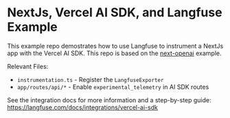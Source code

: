 # NextJs, Vercel AI SDK, and Langfuse Example

This example repo demostrates how to use Langfuse to instrument a NextJs app with the Vercel AI SDK. This repo is based on the [next-openai](https://github.com/vercel/ai/tree/main/examples/next-openai) example.

Relevant Files:

- `instrumentation.ts` - Register the `LangfuseExporter`
- `app/routes/api/*` - Enable `experimental_telemetry` in AI SDK routes

See the integration docs for more information and a step-by-step guide: https://langfuse.com/docs/integrations/vercel-ai-sdk
